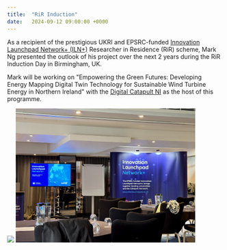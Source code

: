 ```yaml
---
title:  "RiR Induction"
date:   2024-09-12 09:00:00 +0000
---
```


As a recipient of the prestigious UKRI and EPSRC-funded [Innovation Launchpad Network+ (ILN+)](https://x.com/ILN_Plus) Researcher in Residence (RiR) scheme, Mark Ng presented the outlook of his project over the next 2 years during the RiR Induction Day in Birmingham, UK. 

Mark will be working on "Empowering the Green Futures: Developing Energy Mapping Digital Twin Technology for Sustainable Wind Turbine Energy in Northern Ireland" with the [Digital Catapult NI](https://x.com/DigiCatapult) as the host of this programme. 


<img src="/assets/Figures/RiR2.jpg" width="420"> 
<img src="/assets/Figures/RiR3.jpg" width="420">





